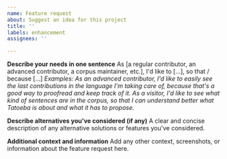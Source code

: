```yaml
---
name: Feature request
about: Suggest an idea for this project
title: ''
labels: enhancement
assignees: ''

---
```


**Describe your needs in one sentence**
As [a regular contributor, an advanced contributor, a corpus maintainer, etc.], I'd like to [...], so that / because [...]
*Examples:*
*As an advanced contributor, I'd like to easily see the last contributions in the language I'm taking care of, because that's a good way to proofread and keep track of it.*
*As a visitor, I'd like to see what kind of sentences are in the corpus, so that I can understand better what Tatoeba is about and what it has to propose.*

**Describe alternatives you've considered (if any)**
A clear and concise description of any alternative solutions or features you've considered.

**Additional context and information**
Add any other context, screenshots, or information about the feature request here.
